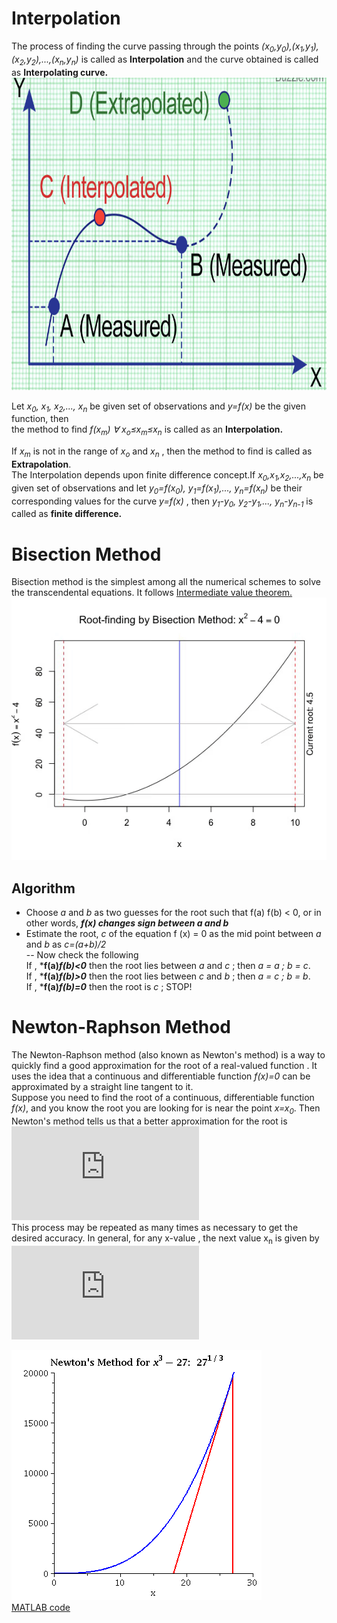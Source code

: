 # Interpolation
The process of finding the curve passing through the points *(x<sub>0</sub>,y<sub>0</sub>),(x<sub>1</sub>,y<sub>1</sub>),(x<sub>2</sub>,y<sub>2</sub>),...,(x<sub>n</sub>,y<sub>n</sub>)* is called as **Interpolation** and the curve obtained is called as **Interpolating curve.**  
<img src="https://github.com/pulkitchandel/Probalistic-Algorithms-in-MATLAB/blob/edit/interpol.PNG" width="600" height="500" />

Let *x<sub>0</sub>, x<sub>1</sub>, x<sub>2</sub>,..., x<sub>n</sub>* be given set of observations and *y=f(x)* be the given function, then  
the method to find *f(x<sub>m</sub>) ∀ x<sub>o</sub>≤x<sub>m</sub>≤x<sub>n</sub>* is called as an **Interpolation.** 

If *x<sub>m</sub>* is not in the range of *x<sub>o</sub>* and *x<sub>n</sub>* , then the method to find is called as **Extrapolation**.  
The Interpolation depends upon finite difference concept.If *x<sub>0</sub>,x<sub>1</sub>,x<sub>2</sub>,...,x<sub>n</sub>* be given set of observations and let *y<sub>0</sub>=f(x<sub>0</sub>), y<sub>1</sub>=f(x<sub>1</sub>),..., y<sub>n</sub>=f(x<sub>n</sub>)* be their corresponding values for the curve *y=f(x)* , then *y<sub>1</sub>-y<sub>0</sub>, y<sub>2</sub>-y<sub>1</sub>,..., y<sub>n</sub>-y<sub>n-1</sub>* is called as **finite difference.**

# Bisection Method
Bisection method is the simplest among all the numerical schemes to solve the transcendental equations. It follows [Intermediate value theorem.](https://www.mathsisfun.com/algebra/intermediate-value-theorem.html)  
![](https://github.com/pulkitchandel/Probalistic-Algorithms-in-MATLAB/blob/edit/demo-a.gif)
## Algorithm
- Choose *a* and *b* as two guesses for the root such that f(a) f(b) < 0, or in other words, ***f(x) changes sign between a and b***
- Estimate the root, *c* of the equation f (x) = 0 as the mid point between *a* and *b* as *c=(a+b)/2*  
-- Now check the following  
    If , ***f(a)*f(b)<0*** then the root lies between *a* and *c* ; then *a = a ; b = c*.  
    If , ***f(a)*f(b)>0*** then the root lies between *c* and *b* ; then *a = c ; b = b*.  
    If , ***f(a)*f(b)=0*** then the root is *c* ; STOP!  

# Newton-Raphson Method  
The Newton-Raphson method (also known as Newton's method) is a way to quickly find a good approximation for the root of a real-valued function . It uses the idea that a continuous and differentiable function *f(x)=0* can be approximated by a straight line tangent to it.  
Suppose you need to find the root of a continuous, differentiable function *f(x)*, and you know the root you are looking for is near the point *x=x<sub>0</sub>*. Then Newton's method tells us that a better approximation for the root is  
        ![](https://latex.codecogs.com/gif.latex?x_%7B1%7D%3Dx_0-%20%5Cfrac%7Bf%28x_0%29%7D%7Bf%27%28x_0%29%7D)  
  This process may be repeated as many times as necessary to get the desired accuracy. In general, for any x-value , the next value x<sub>n</sub> is given by  
![](https://latex.codecogs.com/gif.latex?x_%7Bn&plus;1%7D%3Dx_n-%20%5Cfrac%7Bf%28x_n%29%7D%7Bf%27%28x_n%29%7D)


![](https://github.com/pulkitchandel/Probalistic-Algorithms-in-MATLAB/blob/edit/cube_root_27_anim.gif)  
[MATLAB code](https://github.com/pulkitchandel/Probalistic-Algorithms-in-MATLAB/blob/edit/newtonraph.m)
